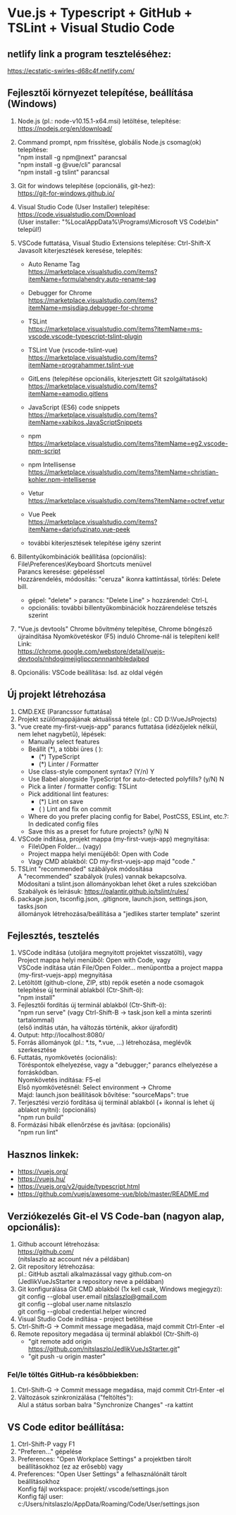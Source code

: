 # Vue.js + Typescript + GitHub + TSLint + Visual Studio Code

## netlify link a program teszteléséhez:
https://ecstatic-swirles-d68c4f.netlify.com/

## Fejlesztői környezet telepítése, beállítása (Windows)
1.  Node.js (pl.: node-v10.15.1-x64.msi) letöltése, telepítése:<br>
    https://nodejs.org/en/download/
2.  Command prompt, npm frissítése, globális Node.js csomag(ok) telepítése:<br>
    "npm install -g npm@next" parancsal<br>
    "npm install -g @vue/cli" parancsal<br>
    "npm install -g tslint" parancsal
2.  Git for windows telepítése (opcionális, git-hez):<br>
    https://git-for-windows.github.io/
3.  Visual Studio Code (User Installer) telepítése:<br>
    https://code.visualstudio.com/Download<br>
    (User installer: "%LocalAppData%\Programs\Microsoft VS Code\bin" települ!)
4.  VSCode futtatása, Visual Studio Extensions telepítése: Ctrl-Shift-X<br>
     Javasolt kiterjesztések keresése, telepítés:<br>

    - Auto Rename Tag<br>
    https://marketplace.visualstudio.com/items?itemName=formulahendry.auto-rename-tag

    - Debugger for Chrome<br>
    https://marketplace.visualstudio.com/items?itemName=msjsdiag.debugger-for-chrome

    - TSLint<br>
    https://marketplace.visualstudio.com/items?itemName=ms-vscode.vscode-typescript-tslint-plugin

    - TSLint Vue (vscode-tslint-vue)
    https://marketplace.visualstudio.com/items?itemName=prograhammer.tslint-vue

    - GitLens (telepítése opcionális, kiterjesztett Git szolgáltatások)<br>
    https://marketplace.visualstudio.com/items?itemName=eamodio.gitlens

    - JavaScript (ES6) code snippets<br>
    https://marketplace.visualstudio.com/items?itemName=xabikos.JavaScriptSnippets

    - npm<br>
    https://marketplace.visualstudio.com/items?itemName=eg2.vscode-npm-script 

    - npm Intellisense<br>
    https://marketplace.visualstudio.com/items?itemName=christian-kohler.npm-intellisense

    - Vetur<br>
    https://marketplace.visualstudio.com/items?itemName=octref.vetur

   
    - Vue Peek<br>
    https://marketplace.visualstudio.com/items?itemName=dariofuzinato.vue-peek

    - további kiterjesztések telepítése igény szerint
5.  Billentyűkombinációk beállítása (opcionális):<br> 
    File\Preferences\Keyboard Shortcuts menüvel<br>
    Parancs keresése: gépeléssel<br>
    Hozzárendelés, módosítás: "ceruza" ikonra kattíntással, törlés: Delete bill.<br>
     - gépel: "delete" > parancs: "Delete Line" > hozzárendel: Ctrl-L
     - opcionális: további billentyűkombinációk hozzárendelése tetszés szerint
6.  "Vue.js devtools" Chrome bővítmény telepítése, Chrome böngésző újraindítása
    Nyomkövetéskor (F5) induló Chrome-nál is telepíteni kell! Link:<br>
    https://chrome.google.com/webstore/detail/vuejs-devtools/nhdogjmejiglipccpnnnanhbledajbpd
7.  Opcionális: VSCode beállítása: lsd. az oldal végén

## Új projekt létrehozása
1. CMD.EXE (Parancssor futtatása)
2. Projekt szülőmappájának aktuálissá tétele (pl.: CD D:\VueJsProjects)
3. "vue create my-first-vuejs-app" parancs futtatása (idézőjelek nélkül, nem lehet nagybetű), lépések:
    - Manually select features
    - Beállít (*), a többi üres ( ):
        - (*) TypeScript
        - (*) Linter / Formatter
    - Use class-style component syntax? (Y/n) Y
    - Use Babel alongside TypeScript for auto-detected polyfills? (y/N) N
    - Pick a linter / formatter config: TSLint
    - Pick additional lint features: 
        - (*) Lint on save
        - ( ) Lint and fix on commit
    - Where do you prefer placing config for Babel, PostCSS, ESLint, etc.?: In dedicated config files
    - Save this as a preset for future projects? (y/N) N
4. VSCode indítása, projekt mappa (my-first-vuejs-app) megnyitása:
    - File\Open Folder... (vagy)
    - Project mappa helyi menüjéből: Open with Code
    - Vagy CMD ablakból: CD my-first-vuejs-app majd "code ."
5. TSLint "recommended" szábályok módosítása<br>
    A "recommended" szabályok (rules) vannak bekapcsolva.<br>
    Módosítani a tslint.json állományokban lehet őket a rules szekcióban<br>
    Szabályok és leírásuk: https://palantir.github.io/tslint/rules/
6. package.json, tsconfig.json, .gitignore, launch.json, settings.json, tasks.json<br>
   állományok létrehozása/beállítása a "jedlikes starter template" szerint


## Fejlesztés, tesztelés
1.  VSCode indítása (utoljára megnyitott projektet visszatölti), vagy<br>
    Project mappa helyi menüből: Open with Code, vagy<br>
    VSCode indítása után File/Open Folder... menüpontba a project mappa (my-first-vuejs-app) megnyitása
2.  Letöltött (github-clone, ZIP, stb) repók esetén a node csomagok telepítése új terminál ablakból (Ctr-Shift-ö):<br>
    "npm install"
2.  Fejlesztői fordítás új terminál ablakból (Ctr-Shift-ö):<br>
    "npm run serve" (vagy Ctrl-Shift-B -> task.json kell a minta szerinti tartalommal)<br>
    (első indítás után, ha változás történik, akkor újrafordít)
3.  Output: http://localhost:8080/
4.  Forrás állományok (pl.: *.ts, *.vue, ...) létrehozása, meglévők szerkesztése<br>
5.  Futtatás, nyomkövetés (ocionális):<br>
    Töréspontok elhelyezése, vagy a "debugger;" parancs elhelyezése a forráskódban.<br>
    Nyomkövetés indítása: F5-el<br>
    Első nyomkövetésnél: Select environment -> Chrome<br>
    Majd: launch.json beállítások bővítése: "sourceMaps": true<br>
6.  Terjesztési verzió fordítása új terminál ablakból (+ ikonnal is lehet új ablakot nyitni): (opcionális)<br>
    "npm run build"
7.  Formázási hibák ellenőrzése és javítása: (opcionális)<br>
    "npm run lint"


## Hasznos linkek:
- https://vuejs.org/
- https://vuejs.hu/
- https://vuejs.org/v2/guide/typescript.html
- https://github.com/vuejs/awesome-vue/blob/master/README.md

## Verziókezelés Git-el VS Code-ban (nagyon alap, opcionális):
1. Github account létrehozása:<br>
   https://github.com/<br>
   (nitslaszlo az account név a példában)
2. Git repository létrehozása:<br>
   pl.: GitHub asztali alkalmazással vagy github.com-on<br>
   (JedlikVueJsStarter a repository neve a példában)
3. Git konfigurálása Git CMD ablakból (1x kell csak, Windows megjegyzi):<br>
   git config --global user.email nitslaszlo@gmail.com<br>
   git config --global user.name nitslaszlo<br>
   git config --global credential.helper wincred
4. Visual Studio Code indítása - project betöltése
5. Ctrl-Shift-G -> Commit message megadása, majd commit Ctrl-Enter -el
8. Remote repository megadása új terminál ablakból (Ctr-Shift-ö)
   - "git remote add origin https://github.com/nitslaszlo/JedlikVueJsStarter.git"
   - "git push -u origin master"

### Fel/le töltés GitHub-ra későbbiekben:
1. Ctrl-Shift-G -> Commit message megadása, majd commit Ctrl-Enter -el
2. Változások szinkronizálása ("feltöltés"):<br>
   Alul a státus sorban balra "Synchronize Changes" -ra kattint

## VS Code editor beállítása:
1. Ctrl-Shift-P vagy F1
2. "Preferen..." gépelése
3. Preferences: "Open Workplace Settings" a projektben tárolt beállításokhoz (ez az erősebb) vagy
4. Preferences: "Open User Settings" a felhasználónált tárolt beállításokhoz<br>
   Konfig fájl workspace: projekt/.vscode/settings.json<br>
   Konfig fájl user: c:/Users/nitslaszlo/AppData/Roaming/Code/User/settings.json
